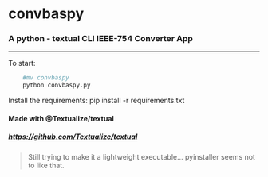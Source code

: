 # convbaspy
### A python - textual CLI IEEE-754 Converter App
---
To start:

```bash
    #mv convbaspy
    python convbaspy.py

```

Install the requirements:
    pip install -r requirements.txt


#### Made with @Textualize/textual
##### https://github.com/Textualize/textual


> Still trying to make it a lightweight executable...
> pyinstaller seems not to like that.



